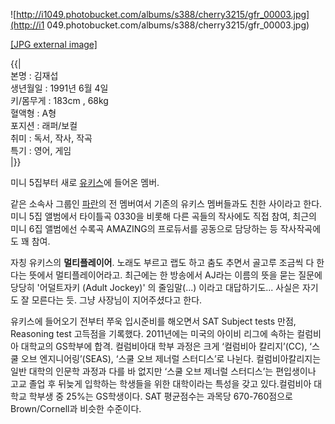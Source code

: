 ![http://i1049.photobucket.com/albums/s388/cherry3215/gfr_00003.jpg](http://i1
049.photobucket.com/albums/s388/cherry3215/gfr_00003.jpg)

[[JPG external
image]](http://i1049.photobucket.com/albums/s388/cherry3215/gfr_00003.jpg)

{{|  
본명 : 김재섭  
생년월일 : 1991년 6월 4일  
키/몸무게 : 183cm , 68kg  
혈액형 : A형  
포지션 : 래퍼/보컬  
취미 : 독서, 작사, 작곡  
특기 : 영어, 게임  
|}}

미니 5집부터 새로 [유키스](%EC%9C%A0%ED%82%A4%EC%8A%A4.md)에 들어온 멤버.

같은 소속사 그룹인 [파란](%ED%8C%8C%EB%9E%80.md)의 전 멤버여서 기존의 유키스 멤버들과도 친한 사이라고 한다. 미니
5집 앨범에서 타이틀곡 0330을 비롯해 다른 곡들의 작사에도 직접 참여, 최근의 미니 6집 앨범에선 수록곡 AMAZING의 프로듀서를
공동으로 담당하는 등 작사작곡에도 꽤 참여.

자칭 유키스의 **멀티플레이어**. 노래도 부르고 랩도 하고 춤도 추면서 골고루 조금씩 다 한다는 뜻에서 멀티플레이어라고. 최근에는 한
방송에서 AJ라는 이름의 뜻을 묻는 질문에 당당히 '어덜트자키 (Adult Jockey)' 의 줄임말(...) 이라고 대답하기도... 사실은
자기도 잘 모른다는 듯. 그냥 사장님이 지어주셨다고 한다.

유키스에 들어오기 전부터 쭈욱 입시준비를 해오면서 SAT Subject tests 만점, Reasoning test 고득점을 기록했다.
2011년에는 미국의 아이비 리그에 속하는 컬럼비아 대학교의 GS학부에 합격. 컬럼비아대 학부 과정은 크게 ‘컬럼비아 칼리지’(CC),
‘스쿨 오브 엔지니어링’(SEAS), ‘스쿨 오브 제너럴 스터디스’로 나뉜다. 컬럼비아칼리지는 일반 대학의 인문학 과정과 다를 바 없지만
‘스쿨 오브 제너럴 스터디스’는 편입생이나 고교 졸업 후 뒤늦게 입학하는 학생들을 위한 대학이라는 특성을 갖고 있다.컬럼비아 대학교 학부생
중 25%는 GS학생이다. SAT 평균점수는 과목당 670-760점으로 Brown/Cornell과 비슷한 수준이다.

